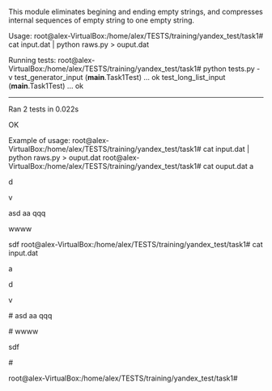 This module eliminates begining and ending empty strings, and compresses internal sequences of empty string to one empty string.

Usage:
root@alex-VirtualBox:/home/alex/TESTS/training/yandex_test/task1# cat input.dat | python raws.py > ouput.dat

Running tests:
root@alex-VirtualBox:/home/alex/TESTS/training/yandex_test/task1# python tests.py -v
test_generator_input (__main__.Task1Test) ... ok
test_long_list_input (__main__.Task1Test) ... ok

----------------------------------------------------------------------
Ran 2 tests in 0.022s

OK

Example of usage:
root@alex-VirtualBox:/home/alex/TESTS/training/yandex_test/task1# cat input.dat | python raws.py > ouput.dat
root@alex-VirtualBox:/home/alex/TESTS/training/yandex_test/task1# cat ouput.dat
a

d

v

asd
aa
qqq

wwww

sdf
root@alex-VirtualBox:/home/alex/TESTS/training/yandex_test/task1# cat input.dat



<lots of empty string here>
a

d

v

#<lots of empty string here>
asd
aa
qqq


#<lots of empty string here>
wwww

sdf


#<lots of empty string here>



root@alex-VirtualBox:/home/alex/TESTS/training/yandex_test/task1#
